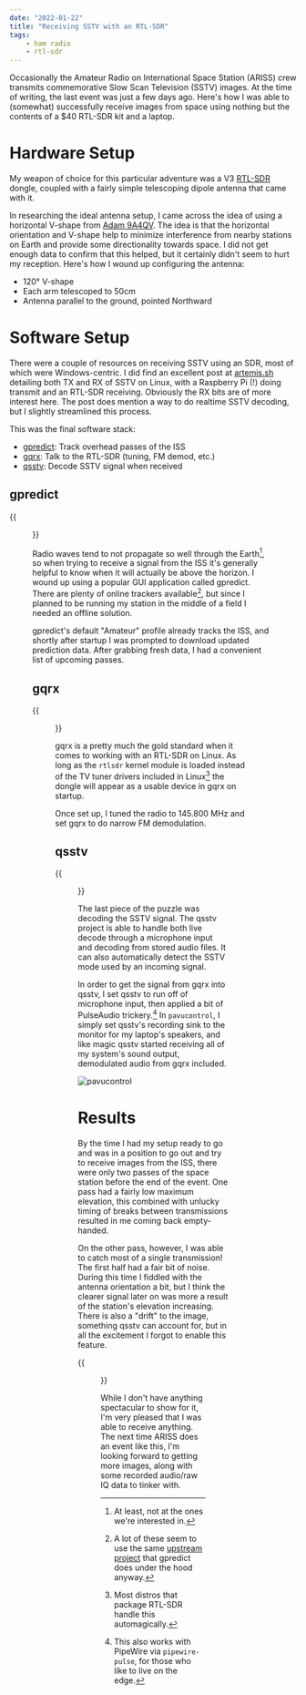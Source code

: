 ```yaml
---
date: "2022-01-22"
title: "Receiving SSTV with an RTL-SDR"
tags:
    - ham radio
    - rtl-sdr
---
```


Occasionally the Amateur Radio on International Space Station (ARISS) crew
transmits commemorative Slow Scan Television (SSTV) images. At the time of
writing, the last event was just a few days ago. Here's how I was able to
(somewhat) successfully receive images from space using nothing but the
contents of a $40 RTL-SDR kit and a laptop.

# Hardware Setup

My weapon of choice for this particular adventure was a V3
[RTL-SDR](https://rtl-sdr.com) dongle, coupled with a fairly simple telescoping
dipole antenna that came with it.

In researching the ideal antenna setup, I came across the idea of using a
horizontal V-shape from [Adam 9A4QV][1]. The idea is that the horizontal
orientation and V-shape help to minimize interference from nearby stations on
Earth and provide some directionality towards space. I did not get enough data
to confirm that this helped, but it certainly didn't seem to hurt my reception.
Here's how I wound up configuring the antenna:

* 120° V-shape
* Each arm telescoped to 50cm
* Antenna parallel to the ground, pointed Northward

# Software Setup

There were a couple of resources on receiving SSTV using an SDR, most of which
were Windows-centric. I did find an excellent post at [artemis.sh][2] detailing
both TX and RX of SSTV on Linux, with a Raspberry Pi (!) doing transmit and an
RTL-SDR receiving. Obviously the RX bits are of more interest here. The post
does mention a way to do realtime SSTV decoding, but I slightly streamlined
this process.

This was the final software stack:
* [gpredict][3]: Track overhead passes of the ISS
* [gqrx][4]: Talk to the RTL-SDR (tuning, FM demod, etc.)
* [qsstv][5]: Decode SSTV signal when received

## gpredict

{{<figure src=/images/rtl-sdr-sstv/gpredict.png title="gpredict showing predicted locations for various satellites">}}

Radio waves tend to not propagate so well through the Earth[^1], so when trying to
receive a signal from the ISS it's generally helpful to know when it will
actually be above the horizon. I wound up using a popular GUI application
called gpredict. There are plenty of online trackers available[^2], but since I
planned to be running my station in the middle of a field I needed an offline
solution.

gpredict's default "Amateur" profile already tracks the ISS, and shortly after
startup I was prompted to download updated prediction data. After grabbing
fresh data, I had a convenient list of upcoming passes.

## gqrx

{{<figure src=/images/rtl-sdr-sstv/gqrx.png title="gqrx driving the RTL-SDR">}}

gqrx is a pretty much the gold standard when it comes to working with an
RTL-SDR on Linux. As long as the `rtlsdr` kernel module is loaded instead of
the TV tuner drivers included in Linux[^3] the dongle will appear as a usable
device in gqrx on startup.

Once set up, I tuned the radio to 145.800 MHz and set gqrx to do narrow FM
demodulation.

## qsstv

{{<figure src=/images/rtl-sdr-sstv/qsstv.png title="qsstv decoding a sample transmission">}}

The last piece of the puzzle was decoding the SSTV signal. The qsstv project is
able to handle both live decode through a microphone input and decoding from
stored audio files. It can also automatically detect the SSTV mode used by an
incoming signal.

In order to get the signal from gqrx into qsstv, I set qsstv to run off of
microphone input, then applied a bit of PulseAudio trickery.[^4] In `pavucontrol`,
I simply set qsstv's recording sink to the monitor for my laptop's speakers,
and like magic qsstv started receiving all of my system's sound output,
demodulated audio from gqrx included.

![pavucontrol](/images/rtl-sdr-sstv/pavucontrol.png)


# Results

By the time I had my setup ready to go and was in a position to go out and try
to receive images from the ISS, there were only two passes of the space station
before the end of the event. One pass had a fairly low maximum elevation, this
combined with unlucky timing of breaks between transmissions resulted in me
coming back empty-handed.

On the other pass, however, I was able to catch most of a single transmission!
The first half had a fair bit of noise. During this time I fiddled with the
antenna orientation a bit, but I think the clearer signal later on was more a
result of the station's elevation increasing. There is also a "drift" to the
image, something qsstv can account for, but in all the excitement I forgot to
enable this feature.


{{<figure src="/images/rtl-sdr-sstv/sstv.png" title="A (nearly) complete SSTV image">}}

While I don't have anything spectacular to show for it, I'm very pleased that I
was able to receive anything. The next time ARISS does an event like this, I'm
looking forward to getting more images, along with some recorded audio/raw IQ
data to tinker with.

[1]: https://lna4all.blogspot.com/2017/02/diy-137-mhz-wx-sat-v-dipole-antenna.html
[2]: https://artemis.sh/2016/08/29/sstv-tx-rx-with-a-pi-and-an-rtl-sdr.html
[3]: http://gpredict.oz9aec.net/
[4]: https://gqrx.dk/
[5]: http://users.telenet.be/on4qz/index.html
[6]: https://www.qsl.net/kd2bd/predict.html

[^1]: At least, not at the ones we're interested in.
[^2]: A lot of these seem to use the same [upstream project][6] that gpredict
  does under the hood anyway.
[^3]: Most distros that package RTL-SDR handle this automagically.
[^4]: This also works with PipeWire via `pipewire-pulse`, for those who like to
  live on the edge.
